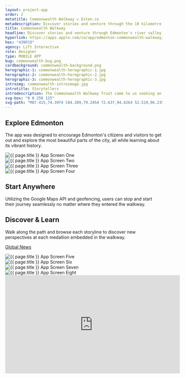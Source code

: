 ```yaml
---
layout: project-app
order: 2
metatitle: Commonwealth Walkway ✕ Esten.co
metadescription: Discover stories and venture through the 10 kilometre walkway along Edmonton's river valley. 
title: Commonwealth Walkway
headline: Discover stories and venture through Edmonton's river valley.
hyperlink: https://apps.apple.com/ca/app/edmonton-commonwealth-walkway/id1473850095
hex: "439FCD"
agency: Lift Interactive
role: Designer
type: MOBILE APP
bug: commonwealth-bug.png
cardbackground: commonwealth-background.png
herographic-1: commonwealth-herographic-1.jpg
herographic-2: commonwealth-herographic-2.jpg
herographic-3: commonwealth-herographic-3.jpg
introimg: commonwealth-introimage.jpg
introtitle: Storytellers
introdescription: The Commonwealth Walkway Trust came to us seeking an interactive storytelling application to accompany the unveiling of their newest walkway right in the heart of Edmonton.
svg-box: "0 0 250 125"
svg-path: "M87.415,74.3974 C84.209,79.2454 72.637,94.6264 52.519,96.2354 C25.868,98.3744 2.52,79.0014 0.188,52.4264 C-2.142,25.8494 17.462,2.5384 44.099,0.2124 C62.443,-1.3876 73.264,6.5094 75.029,7.8714 C77.216,9.4324 80.863,12.2194 80.23,17.7044 C79.759,21.7864 76.362,24.8404 72.277,25.2884 C69.498,25.5924 67.477,24.8904 65.225,23.1274 C59.712,19.4404 52.832,17.5154 45.671,18.1384 C28.649,20.3844 16.694,34.1844 18.155,50.8564 C19.606,67.4064 35.416,78.7834 50.948,78.3104 C58.109,77.6854 64.549,74.5954 69.337,70.0114 C71.182,67.9554 72.952,65.8304 74.262,63.5334 L100.25,17.9894 C105.652,8.5244 117.101,3.8404 127.324,7.6154 C140.477,12.4714 145.64,27.6504 138.999,39.2864 L105.545,97.9104 C104.845,99.1364 104.666,100.5644 105.04,101.9244 C105.415,103.2884 106.298,104.4244 107.527,105.1194 C108.758,105.8194 110.189,106.0004 111.554,105.6254 C112.918,105.2514 114.055,104.3714 114.757,103.1424 L163.044,18.5224 C165.969,13.4004 170.715,9.7194 176.413,8.1604 C182.112,6.6014 188.077,7.3494 193.208,10.2644 C203.807,16.2834 207.518,29.7844 201.486,40.3574 L167.926,99.1684 C166.702,101.3134 166.905,104.1164 168.699,105.8124 C171.31,108.2834 175.344,107.5454 177.005,104.6334 L234.282,4.2604 C236.581,0.2334 241.716,-1.1706 245.751,1.1204 C249.785,3.4134 251.195,8.5364 248.896,12.5624 L191.62,112.9364 C187.548,120.0724 180.059,124.0814 172.361,124.0814 C168.654,124.0814 164.9,123.1524 161.457,121.1964 C150.858,115.1714 147.145,101.6734 153.179,91.0994 L186.753,32.2644 C187.953,30.1604 187.78,27.4164 186.048,25.7234 C184.624,24.3304 182.688,23.8414 180.863,24.3404 C179.497,24.7144 178.358,25.5954 177.661,26.8244 L129.63,110.9914 C127.371,114.9494 124.104,118.3274 120,120.3074 C113.179,123.5974 105.559,123.3104 99.208,119.7044 C94.074,116.7864 90.386,112.0504 88.824,106.3654 C87.259,100.6824 88.009,94.7314 90.931,89.6084 L124.384,30.9844 C125.085,29.7574 125.264,28.3294 124.889,26.9694 C124.517,25.6064 123.631,24.4704 122.4,23.7724 C119.86,22.3304 116.619,23.2184 115.172,25.7514 L87.415,74.3974 Z"
--- 
```


<!--------------------------------- WHITE STREAMFIELD START -->
<div class="project-group white-group first-group">
	<!-------------------BREAK-->
	<div class="content-streamfield project-streamfield project-group-item">
		<!--BREAK-->
		<div class="centered-text aligned-center">
			<h2>Explore Edmonton</h2>
			<p>The app was designed to encourage Edmonton's citizens and visitors to get out and explore the most beautiful parts of the city, all while learning about its vibrant history.</p>
		</div>
		<!--BREAK-->
	</div>
	<!-------------------BREAK-->
	<div class="app-streamfield remove-top-mobile project-streamfield project-group-item">
		<!--BREAK-->
		<div class="app-image">
			<img src="{{ site.baseurl }}/assets/portfolio/{{ page.title | slugify }}/commonwealth-mobile1.jpg" alt="{{ page.title }} App Screen One">
		</div><!--MAGICFLOAT
		--><div class="app-image">
			<img src="{{ site.baseurl }}/assets/portfolio/{{ page.title | slugify }}/commonwealth-mobile2.jpg" alt="{{ page.title }} App Screen Two">
		</div><!--MAGICFLOAT
		--><div class="app-image">
			<img src="{{ site.baseurl }}/assets/portfolio/{{ page.title | slugify }}/commonwealth-mobile3.jpg" alt="{{ page.title }} App Screen Three">
		</div><!--MAGICFLOAT
		--><div class="app-image">
			<img src="{{ site.baseurl }}/assets/portfolio/{{ page.title | slugify }}/commonwealth-mobile4.jpg" alt="{{ page.title }} App Screen Four">
		</div>
		<!--BREAK-->
	</div>
	<!-------------------BREAK-->
	<div class="bustout-streamfield whitetext project-streamfield project-group-item">
		<div class="bustout-wrapper" style="background-color:#{{ page.hex }};">
			<div class="bustout-image" style="background-image:url('{{ site.baseurl }}/assets/portfolio/{{ page.title | slugify }}/commonwealth-bigimage.jpg');"></div><!--MAGICFLOAT
			--><div class="bustout-content">
				<div class="bustout-inner">
					<h2>Start Anywhere</h2>
					<p>Utilizing the Google Maps API and geofencing, users can stop and start their journey seamlessly no matter where they entered the walkway.</p>
				</div>
			</div>
		</div>
	</div>
	<!-------------------BREAK-->
	<div class="content-streamfield project-streamfield project-group-item">
		<!--BREAK-->
		<div class="centered-text  aligned-center">
			<h2>Discover & Learn</h2>
			<p>Walk along the path and browse each storyline to discover new perspectives at each medallion embedded in the walkway.</p>
			<p class="project-link"><a href="https://globalnews.ca/news/5827514/commonwealth-walkway-edmonton-river-valley-app/" target="_blank" class="btn-sml" style="border-color:#{{ page.hex }};">Global News</a></p>
		</div>
		<!--BREAK-->
	</div> 
	<!-------------------BREAK-->
	<div class="app-streamfield remove-top-mobile project-streamfield project-group-item">
		<!--BREAK-->
		<div class="app-image">
			<img src="{{ site.baseurl }}/assets/portfolio/{{ page.title | slugify }}/commonwealth-mobile5.jpg" alt="{{ page.title }} App Screen Five">
		</div><!--MAGICFLOAT
		--><div class="app-image">
			<img src="{{ site.baseurl }}/assets/portfolio/{{ page.title | slugify }}/commonwealth-mobile6.jpg" alt="{{ page.title }} App Screen Six">
		</div><!--MAGICFLOAT
		--><div class="app-image">
			<img src="{{ site.baseurl }}/assets/portfolio/{{ page.title | slugify }}/commonwealth-mobile7.jpg" alt="{{ page.title }} App Screen Seven">
		</div><!--MAGICFLOAT
		--><div class="app-image">
			<img src="{{ site.baseurl }}/assets/portfolio/{{ page.title | slugify }}/commonwealth-mobile8.jpg" alt="{{ page.title }} App Screen Eight">
		</div>
		<!--BREAK-->
	</div>
	<!-------------------BREAK-->
	<div class="content-streamfield iframe-streamfield project-streamfield project-group-item">
		<!--BREAK-->
		<div class="centered-text youtube-embed  aligned-center">
			<iframe width="560" height="315" src="https://www.youtube.com/embed/7ZPb7ZIBgXU?controls=0&showinfo=0&rel=0" frameborder="0" allow="accelerometer; autoplay; encrypted-media; gyroscope; picture-in-picture" allowfullscreen></iframe>
		</div>
		<!--BREAK-->
	</div>
	<!-------------------BREAK-->
	<div class="bigimage-streamfield no-contents whitetext project-streamfield project-group-item">
		<!--BREAK-->
		<div class="bigimage-wrap" style="background-color:#{{ page.hex }};">
			<div class="image-bleed" style="background-image:url('{{ site.baseurl }}/assets/portfolio/{{ page.title | slugify }}/commonwealth-outroimage.jpg');">
			</div>
		</div>
	</div>
	<!-------------------BREAK-->
</div>
<!------------------------------------ WHITE STREAMFIELD END -->